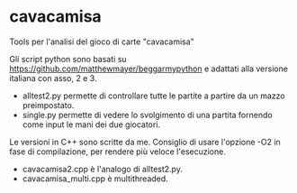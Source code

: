 # cavacamisa
Tools per l'analisi del gioco di carte "cavacamisa"

Gli script python sono basati su https://github.com/matthewmayer/beggarmypython e adattati alla versione italiana con asso, 2 e 3.
* alltest2.py permette di controllare tutte le partite a partire da un mazzo preimpostato.
* single.py permette di vedere lo svolgimento di una partita fornendo come input le mani dei due giocatori.

Le versioni in C++ sono scritte da me.
Consiglio di usare l'opzione -O2 in fase di compilazione, per rendere più veloce l'esecuzione.
* cavacamisa2.cpp è l'analogo di alltest2.py.
* cavacamisa_multi.cpp è multithreaded.

